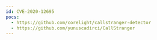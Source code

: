 ```yaml
---
id: CVE-2020-12695
pocs:
  - https://github.com/corelight/callstranger-detector
  - https://github.com/yunuscadirci/CallStranger
---
```

